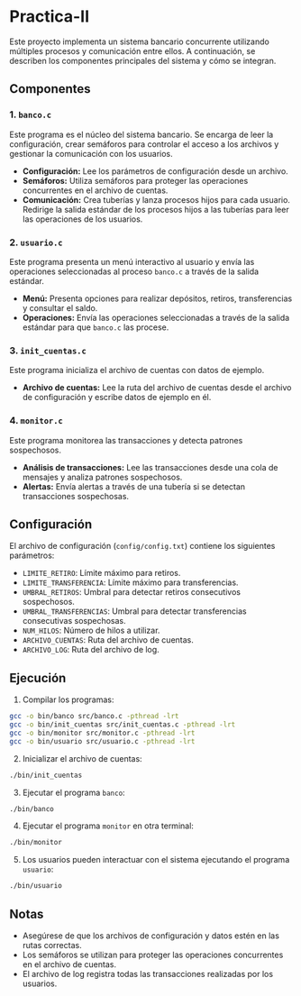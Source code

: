 # Practica-II

Este proyecto implementa un sistema bancario concurrente utilizando múltiples procesos y comunicación entre ellos. A continuación, se describen los componentes principales del sistema y cómo se integran.

## Componentes

### 1. `banco.c`

Este programa es el núcleo del sistema bancario. Se encarga de leer la configuración, crear semáforos para controlar el acceso a los archivos y gestionar la comunicación con los usuarios.

- **Configuración:** Lee los parámetros de configuración desde un archivo.
- **Semáforos:** Utiliza semáforos para proteger las operaciones concurrentes en el archivo de cuentas.
- **Comunicación:** Crea tuberías y lanza procesos hijos para cada usuario. Redirige la salida estándar de los procesos hijos a las tuberías para leer las operaciones de los usuarios.

### 2. `usuario.c`

Este programa presenta un menú interactivo al usuario y envía las operaciones seleccionadas al proceso `banco.c` a través de la salida estándar.

- **Menú:** Presenta opciones para realizar depósitos, retiros, transferencias y consultar el saldo.
- **Operaciones:** Envía las operaciones seleccionadas a través de la salida estándar para que `banco.c` las procese.

### 3. `init_cuentas.c`

Este programa inicializa el archivo de cuentas con datos de ejemplo.

- **Archivo de cuentas:** Lee la ruta del archivo de cuentas desde el archivo de configuración y escribe datos de ejemplo en él.

### 4. `monitor.c`

Este programa monitorea las transacciones y detecta patrones sospechosos.

- **Análisis de transacciones:** Lee las transacciones desde una cola de mensajes y analiza patrones sospechosos.
- **Alertas:** Envía alertas a través de una tubería si se detectan transacciones sospechosas.

## Configuración

El archivo de configuración (`config/config.txt`) contiene los siguientes parámetros:

- `LIMITE_RETIRO`: Límite máximo para retiros.
- `LIMITE_TRANSFERENCIA`: Límite máximo para transferencias.
- `UMBRAL_RETIROS`: Umbral para detectar retiros consecutivos sospechosos.
- `UMBRAL_TRANSFERENCIAS`: Umbral para detectar transferencias consecutivas sospechosas.
- `NUM_HILOS`: Número de hilos a utilizar.
- `ARCHIVO_CUENTAS`: Ruta del archivo de cuentas.
- `ARCHIVO_LOG`: Ruta del archivo de log.

## Ejecución

1. Compilar los programas:

```sh
gcc -o bin/banco src/banco.c -pthread -lrt
gcc -o bin/init_cuentas src/init_cuentas.c -pthread -lrt
gcc -o bin/monitor src/monitor.c -pthread -lrt
gcc -o bin/usuario src/usuario.c -pthread -lrt
```

2. Inicializar el archivo de cuentas:

```sh
./bin/init_cuentas
```

3. Ejecutar el programa `banco`:

```sh
./bin/banco
```

4. Ejecutar el programa `monitor` en otra terminal:

```sh
./bin/monitor
```

5. Los usuarios pueden interactuar con el sistema ejecutando el programa `usuario`:

```sh
./bin/usuario
```

## Notas

- Asegúrese de que los archivos de configuración y datos estén en las rutas correctas.
- Los semáforos se utilizan para proteger las operaciones concurrentes en el archivo de cuentas.
- El archivo de log registra todas las transacciones realizadas por los usuarios.
